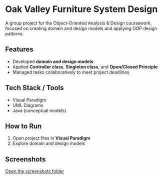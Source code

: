# Oak Valley Furniture System Design
A group project for the Object-Oriented Analysis &amp; Design coursework, focused on creating domain and design models and applying OOP design patterns.


## Features
- Developed **domain and design models**
- Applied **Controller class**, **Singleton class**, and **Open/Closed Principle**
- Managed tasks collaboratively to meet project deadlines

## Tech Stack / Tools
- Visual Paradigm
- UML Diagrams
- Java (conceptual models)

## How to Run
1. Open project files in **Visual Paradigm**
2. Explore domain and design models

## Screenshots
[Open the screenshots folder](https://github.com/Svitozarmac/object-oriented-analysis-design/tree/main/screenshots)
